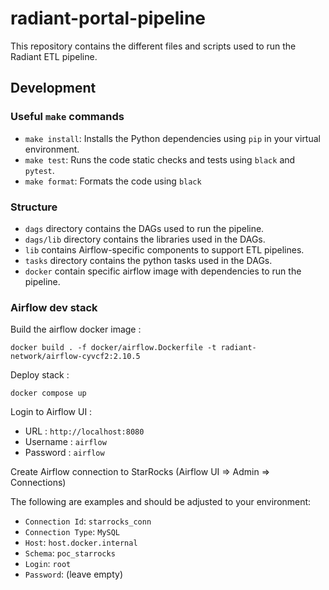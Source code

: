 # radiant-portal-pipeline

This repository contains the different files and scripts used to run the Radiant ETL pipeline.

## Development

### Useful `make` commands

- `make install`: Installs the Python dependencies using `pip` in your virtual environment.
- `make test`: Runs the code static checks and tests using `black` and `pytest`.
- `make format`: Formats the code using `black`

### Structure

- `dags` directory contains the DAGs used to run the pipeline.
- `dags/lib` directory contains the libraries used in the DAGs.
- `lib` contains Airflow-specific components to support ETL pipelines.
- `tasks` directory contains the python tasks used in the DAGs.
- `docker` contain specific airflow image with dependencies to run the pipeline.


### Airflow dev stack

Build the airflow docker image :

```
docker build . -f docker/airflow.Dockerfile -t radiant-network/airflow-cyvcf2:2.10.5
```

Deploy stack :

```
docker compose up 
```

Login to Airflow UI :

- URL : `http://localhost:8080`
- Username : `airflow`
- Password : `airflow`

Create Airflow connection to StarRocks (Airflow UI => Admin => Connections)

The following are examples and should be adjusted to your environment:

- `Connection Id`: `starrocks_conn`
- `Connection Type`: `MySQL`
- `Host`: `host.docker.internal`
- `Schema`: `poc_starrocks`
- `Login`: `root`
- `Password`: (leave empty)
